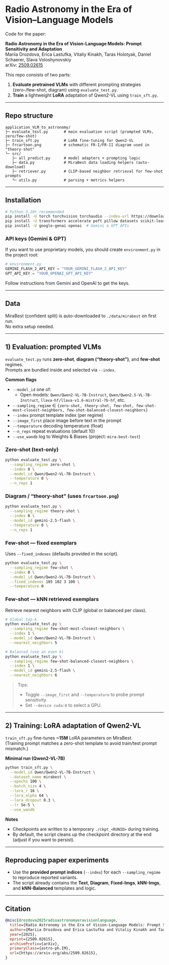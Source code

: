 # Radio Astronomy in the Era of Vision–Language Models

Code for the paper:

**Radio Astronomy in the Era of Vision-Language Models: Prompt Sensitivity and Adaptation**  
Mariia Drozdova, Erica Lastufka, Vitaliy Kinakh, Taras Holotyak, Daniel Schaerer, Slava Voloshynovskiy  
arXiv: [2509.02615](https://arxiv.org/abs/2509.02615)

This repo consists of two parts:
1) **Evaluate pretrained VLMs** with different prompting strategies (zero-/few-shot, diagram) using `evaluate_test.py`.  
2) **Train** a lightweight **LoRA** adaptation of Qwen2-VL using `train_sft.py`.

---

## Repo structure
```
application_VLM_to_astronomy/
├─ evaluate_test.py       # main evaluation script (prompted VLMs, zero/few-shot)
├─ train_sft.py           # LoRA fine-tuning for Qwen2-VL
├─ frcartoon.png          # schematic FR-I/FR-II diagram used in "theory-shot"
└─ src/
   ├─ all_predict.py      # model adapters + prompting logic
   ├─ data.py             # MiraBest data loading helpers (auto-download)
   ├─ retriever.py        # CLIP-based neighbor retrieval for few-shot prompts
   └─ utils.py            # parsing + metrics helpers
```

---

## Installation

```bash
# Python 3.10+ recommended
pip install -U torch torchvision torchaudio --index-url https://download.pytorch.org/whl/cu121 
pip install -U transformers accelerate peft pillow datasets scikit-learn tenacity tqdm wandb
pip install -U google-genai openai  # Gemini & GPT APIs
```

### API keys (Gemini & GPT)
If you want to use proprietary models, you should create `environment.py` in the project root:

```python
# environment.py
GEMINI_FLASH_2_API_KEY = "YOUR_GEMINI_FLASH_2_API_KEY"
GPT_API_KEY = "YOUR_OPENAI_GPT_API_KEY"
```

Follow instructions from Gemini and OpenAI to get the keys.

---

## Data

MiraBest (confident split) is auto-downloaded to `./data/mirabest` on first run.  
No extra setup needed.

---

## 1) Evaluation: prompted VLMs

`evaluate_test.py` runs **zero-shot**, **diagram (“theory-shot”)**, and **few-shot** regimes.  
Prompts are bundled inside and selected via `--index`.

**Common flags**
- `--model_id` one of:
  - Open models: `Qwen/Qwen2-VL-7B-Instruct`, `Qwen/Qwen2.5-VL-7B-Instruct`, `llava-hf/llava-v1.6-mistral-7b-hf`, etc.
- `--sampling_regime` ∈ `{zero-shot, theory-shot, few-shot, few-shot-most-closest-neighbors, few-shot-balanced-closest-neighbors}`
- `--index` prompt template index (per regime)
- `--image_first` place image before text in the prompt
- `--temperature` decoding temperature (float)
- `--n_reps` repeat evaluations (default 10)
- `--use_wandb` log to Weights & Biases (project: `mira-best-test`)

### Zero-shot (text-only)
```bash
python evaluate_test.py \
  --sampling_regime zero-shot \
  --index 0 \
  --model_id Qwen/Qwen2-VL-7B-Instruct \
  --temperature 0 \
  --n_reps 1
```

### Diagram / “theory-shot” (uses `frcartoon.png`)
```bash
python evaluate_test.py \
  --sampling_regime theory-shot \
  --index 0 \
  --model_id gemini-2.5-flash \
  --temperature 0 \
  --n_reps 1
```

### Few-shot — fixed exemplars
Uses `--fixed_indexes` (defaults provided in the script).
```bash
python evaluate_test.py \
  --sampling_regime few-shot \
  --index 0 \
  --model_id Qwen/Qwen2-VL-7B-Instruct \
  --fixed_indexes 105 102 3 100 \
  --temperature 0
```

### Few-shot — kNN retrieved exemplars
Retrieve nearest neighbors with CLIP (global or balanced per class).
```bash
# Global top-k
python evaluate_test.py \
  --sampling_regime few-shot-most-closest-neighbors \
  --index 1 \
  --model_id Qwen/Qwen2-VL-7B-Instruct \
  --nearest_neighbors 5

# Balanced (use an even k)
python evaluate_test.py \
  --sampling_regime few-shot-balanced-closest-neighbors \
  --index 1 \
  --model_id gemini-2.5-flash \
  --nearest_neighbors 6
```

> Tips:
> - Toggle `--image_first` and `--temperature` to probe prompt sensitivity.
> - Set `--device cuda:0` to select a GPU.

---

## 2) Training: LoRA adaptation of Qwen2-VL

`train_sft.py` fine-tunes **~15M** LoRA parameters on MiraBest.  
(Training prompt matches a zero-shot template to avoid train/test prompt mismatch.)

**Minimal run (Qwen2-VL-7B)**
```bash
python train_sft.py \
  --model_id Qwen/Qwen2-VL-7B-Instruct \
  --dataset_name mirabest \
  --epochs 100 \
  --batch_size 4 \
  --lora_r 16 \
  --lora_alpha 64 \
  --lora_dropout 0.3 \
  --lr 5e-5 \
  --use_wandb
```

**Notes**
- Checkpoints are written to a temporary `./ckpt_<RUNID>` during training.
- By default, the script cleans up the checkpoint directory at the end (adjust if you want to persist).

---

## Reproducing paper experiments

- Use the **provided prompt indices** (`--index`) for each `--sampling_regime` to reproduce reported variants.  
- The script already contains the **Text**, **Diagram**, **Fixed-Imgs**, **kNN-Imgs**, and **kNN-Balanced** templates and logic.

---

## Citation

```bibtex
@misc{drozdova2025radioastronomyeravisionlanguage,
  title={Radio Astronomy in the Era of Vision-Language Models: Prompt Sensitivity and Adaptation},
  author={Mariia Drozdova and Erica Lastufka and Vitaliy Kinakh and Taras Holotyak and Daniel Schaerer and Slava Voloshynovskiy},
  year={2025},
  eprint={2509.02615},
  archivePrefix={arXiv},
  primaryClass={astro-ph.IM},
  url={https://arxiv.org/abs/2509.02615},
}
```
